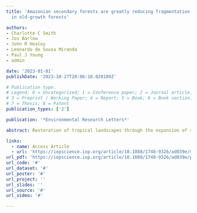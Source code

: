 ```yaml
---
title: 'Amazonian secondary forests are greatly reducing fragmentation and edge exposure
  in old-growth forests'

authors:
- Charlotte C Smith
- Jos Barlow
- John R Healey
- Leonardo de Sousa Miranda
- Paul J Young
- admin

date: '2023-01-01'
publishDate: '2023-10-27T20:06:18.020189Z'

# Publication type.
# Legend: 0 = Uncategorized; 1 = Conference paper; 2 = Journal article;
# 3 = Preprint / Working Paper; 4 = Report; 5 = Book; 6 = Book section;
# 7 = Thesis; 8 = Patent
publication_types: ['2']

publication: '*Environmental Research Letters*'

abstract: Restoration of tropical landscapes through the expansion of secondary forests is crucial for climate change mitigation and offers co-benefits for biodiversity. However, the strength of these benefits is influenced by the position of these secondary forests within the landscape. Recovery of both carbon stocks and biodiversity recovery in secondary forests are enhanced by proximity to old-growth forests, and old-growth forests may benefit from secondary forests in return through buffering of edge effects and reduced fragmentation. However, to date there has been no biome-wide assessment of secondary forest location relative to old-growth forests. We mapped Amazonian secondary forests and explored their proximity to old-growth forests of different conditions. We then calculated the extent to which secondary forests buffer old-growth edge forest (<120m from an edge) and the influence of secondary forests on fragmentation. In 2020, 41.2% of Amazonian secondary forest was directly adjacent to old-growth forest and 94.1% was within a fragment connected to old growth. However, adjacency and connectedness fell to 20.1% and 57.4% respectively when only considering extensive structurally intact old-growth forest. Secondary forests buffered 41.1% of old-growth edge forest and, when acting as corridors, reduced the total number of old-growth fragments by 2 million. Our results reveal the importance of understanding spatial context when examining the potential benefits of increasing secondary forest cover. A greater understanding of the benefits of locating secondary forests next to old-growth forests could support the development of more effective climate change mitigation and restoration strategies.

links:
  - name: Access Article
  - url: 'https://iopscience.iop.org/article/10.1088/1748-9326/ad039e/meta'
url_pdf: 'https://iopscience.iop.org/article/10.1088/1748-9326/ad039e/pdf'
url_code: '#'
url_dataset: '#'
url_poster: '#'
url_project: ''
url_slides: ''
url_source: '#'
url_video: '#'

---
```

